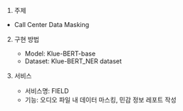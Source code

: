 1. 주제
  - Call Center Data Masking

2. 구현 방법
   - Model: Klue-BERT-base
   - Dataset: Klue-BERT_NER dataset

3. 서비스
   - 서비스명: FIELD
   - 기능: 오디오 파일 내 데이터 마스킹, 민감 정보 레포트 작성
